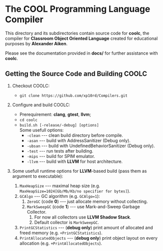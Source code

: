 # The COOL Programming Language Compiler

This directory and its subdirectories contain source code for **coolc**,
the compiler for **Classroom Object Oriented Language** created for educational purposes by **Alexander Aiken**.

Please see the documentation provided in **docs/** for further
assistance with **coolc**.

## Getting the Source Code and Building COOLC

1. Checkout COOLC:
    - `git clone https://github.com/xp10rd/Compilers.git`

2. Configure and build COOLC:
    - Prerequirement: **clang**, **gtest**, **llvm**;
    - `cd coolc`
    - `build.sh [-release/-debug] [options]`<br>
    Some usefull options:
        - `-clean` --- clean build directory before compile.
        - `-asan` --- build with AddressSanitizer (Debug only).
        - `-ubsan` --- build with UndefinedBehaviorSanitizer (Debug only).
        - `-test` --- run tests after building.
        - `-mips` --- build for SPIM emulator.
        - `-llvm` --- build with **LLVM** for host architecture.

3. Some usefull runtime options for **LLVM**-based build (pass them as argument to executable):
   1. `MaxHeapSize` --- maximal heap size (e.g. `MaxHeapSize=1024[Gb/Mb/Kb/no specifier for bytes]`).
   2. `GCAlgo` --- GC algorithm (e.g. `GCAlgo=1`):
      1. `ZeroGC` (code **0**) --- just allocate memory without collecting.
      2. `MarkSweepGC` (code **1**) --- use Mark-and-Sweep Garbage Collector.
         1. For now all collectors use **LLVM Shadow Stack**.
         2. Default collector is `MarkSweepGC`.
   3. `PrintGCStatistics` --- (**debug only**) print amount of allocated and freed memory (e.g. `+PrintGCStatistics`).
   4. `PrintAllocatedObjects` --- (**debug only**) print object layout on every allocation (e.g. `+PrintAllocatedObjects`).